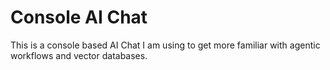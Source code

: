 
# Console AI Chat

This is a console based AI Chat I am using to get more familiar with agentic workflows and vector databases.